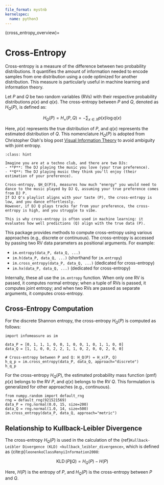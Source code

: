 ```yaml
---
file_format: mystnb
kernelspec:
  name: python3
---
```


(cross_entropy_overview)=
# Cross-Entropy
Cross-entropy is a measure of the difference between two probability distributions. It quantifies the amount of information needed to encode samples from one distribution using a code optimized for another distribution. This measure is particularly useful in machine learning and information theory.

Let $P$ and $Q$ be two random variables (RVs) with their respective probability distributions $p(x)$ and $q(x)$. The cross-entropy between $P$ and $Q$, denoted as $H_Q(P)$, is defined as:

$$
H_Q(P) = H_\times(P, Q) = -\sum_{x \in X} p(x) \log q(x)
$$

Here, $p(x)$ represents the true distribution of $P$, and $q(x)$ represents the estimated distribution of $Q$. This nomenclature $H_Q(P)$ is adopted from Christopher Olah's blog post [Visual Information Theory](https://colah.github.io/posts/2015-09-Visual-Information/#fnref4) to avoid ambiguity with joint entropy.

```{admonition} Understanding Cross-Entropy
:class: hint

Imagine you are at a techno club, and there are two DJs:
- **P**: The DJ playing the music you love (your true preference).
- **Q**: The DJ playing music they think you'll enjoy (their estimation of your preference).

Cross-entropy, $H_Q(P)$, measures how much "energy" you would need to dance to the music played by DJ Q, assuming your true preference comes from DJ P.
If DJ Q's playlist aligns with your taste (P), the cross-entropy is low, and you dance effortlessly.
However, if DJ Q plays tracks far from your preference, the cross-entropy is high, and you struggle to vibe.

This is why cross-entropy is often used in machine learning: it evaluates how well predictions (Q) align with the true data (P).
```


This package provides methods to compute cross-entropy using various approaches (e.g., discrete or continuous). The cross-entropy is accessed by passing two RV data parameters as positional arguments. For example:
- `im.entropy(data_P, data_Q, ...)`
- `im.h(data_P, data_Q, ...)` (shorthand for `im.entropy`)
- `im.cross_entropy(data_P, data_Q, ...)` (dedicated for cross-entropy)
- `im.hx(data_P, data_Q, ...)` (dedicated for cross-entropy)

Internally, these all use the `im.entropy` function. When only one RV is passed, it computes normal entropy; when a tuple of RVs is passed, it computes joint entropy; and when two RVs are passed as separate arguments, it computes cross-entropy.

## Cross-Entropy Computation
For the discrete Shannon entropy, the cross-entropy $H_Q(P)$ is computed as follows:

```{code-cell}
import infomeasure as im

data_P = [0, 1, 1, 1, 0, 0, 1, 0, 0, 1, 0, 1, 1, 0, 0]
data_Q = [1, 1, 0, 0, 2, 2, 1, 1, 0, 2, 0, 0, 2, 0, 0]

# Cross-entropy between P and Q: H_Q(P) = H_x(P, Q)
h_q_p = im.cross_entropy(data_P, data_Q, approach="discrete")
h_q_p
```

For the cross-entropy $H_Q(P)$, the estimated probability mass function (pmf) $p(x)$ belongs to the RV $P$, and $q(x)$ belongs to the RV $Q$.
This formulation is generalized for other approaches (e.g., continuous).

```{code-cell}
from numpy.random import default_rng
rng = default_rng(921521569)
data_P = rng.normal(0.0, 15, size=200)
data_Q = rng.normal(1.0, 14, size=500)
im.cross_entropy(data_P, data_Q, approach="metric")
```


## Relationship to Kullback-Leibler Divergence
The cross-entropy $H_Q(P)$ is used in the calculation of the {ref}`Kullback-Leibler Divergence (KLD) <kullback_leibler_divergence>`,
which is defined as {cite:p}`leonenkoClassRenyiInformation2008`:

$$
\operatorname{KLD}(P \| Q) = H_Q(P) - H(P)
$$

Here, $H(P)$ is the entropy of $P$, and $H_Q(P)$ is the cross-entropy between $P$ and $Q$.

